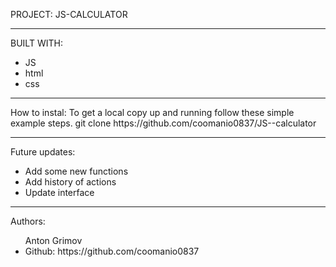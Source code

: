 PROJECT: JS-CALCULATOR
<hr>
BUILT WITH:
<ul>
<li>JS</li>
<li>html</li>
<li>css</li>
</ul>
<hr>
How to instal: 
To get a local copy up and running follow these simple example steps. git clone https://github.com/coomanio0837/JS--calculator
<hr>
Future updates:
<ul>
<li>Add some new functions</li>
<li>Add history of actions</li>
<li>Update interface</li>
</ul>
<hr>
Authors:
<ul>Anton Grimov
<li>Github: https://github.com/coomanio0837 </li>
</ul>